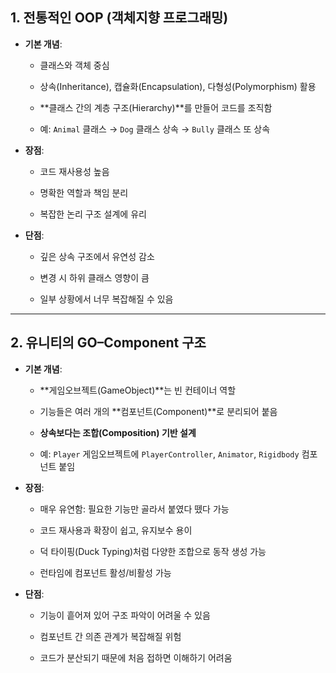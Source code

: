 ## 1. 전통적인 OOP (객체지향 프로그래밍)

- **기본 개념**:
    
    - 클래스와 객체 중심
        
    - 상속(Inheritance), 캡슐화(Encapsulation), 다형성(Polymorphism) 활용
        
    - **클래스 간의 계층 구조(Hierarchy)**를 만들어 코드를 조직함
        
    - 예: `Animal` 클래스 → `Dog` 클래스 상속 → `Bully` 클래스 또 상속
        
- **장점**:
    
    - 코드 재사용성 높음
        
    - 명확한 역할과 책임 분리
        
    - 복잡한 논리 구조 설계에 유리
        
- **단점**:
    
    - 깊은 상속 구조에서 유연성 감소
        
    - 변경 시 하위 클래스 영향이 큼
        
    - 일부 상황에서 너무 복잡해질 수 있음
        

---

## 2. 유니티의 GO–Component 구조

- **기본 개념**:
    
    - **게임오브젝트(GameObject)**는 빈 컨테이너 역할
        
    - 기능들은 여러 개의 **컴포넌트(Component)**로 분리되어 붙음
        
    - **상속보다는 조합(Composition) 기반 설계**
        
    - 예: `Player` 게임오브젝트에 `PlayerController`, `Animator`, `Rigidbody` 컴포넌트 붙임
        
- **장점**:
    
    - 매우 유연함: 필요한 기능만 골라서 붙였다 뗐다 가능
        
    - 코드 재사용과 확장이 쉽고, 유지보수 용이
        
    - 덕 타이핑(Duck Typing)처럼 다양한 조합으로 동작 생성 가능
        
    - 런타임에 컴포넌트 활성/비활성 가능
        
- **단점**:
    
    - 기능이 흩어져 있어 구조 파악이 어려울 수 있음
        
    - 컴포넌트 간 의존 관계가 복잡해질 위험
        
    - 코드가 분산되기 때문에 처음 접하면 이해하기 어려움